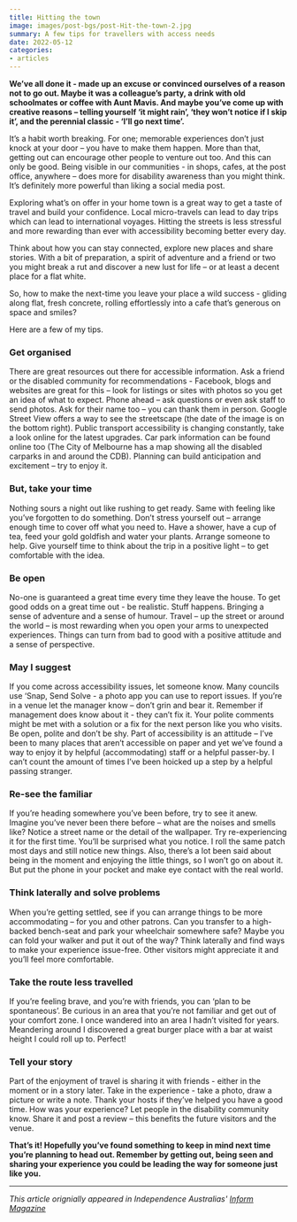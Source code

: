 ```yaml
---
title: Hitting the town
image: images/post-bgs/post-Hit-the-town-2.jpg
summary: A few tips for travellers with access needs
date: 2022-05-12
categories:
- articles
---
```


**We’ve all done it - made up an excuse or convinced ourselves of a reason not to go out. Maybe it was a colleague’s party, a drink with old schoolmates or coffee with Aunt Mavis. And maybe you’ve come up with creative reasons – telling yourself ‘it might rain’, ‘they won’t notice if I skip it’, and the perennial classic - ‘I’ll go next time’.**

It’s a habit worth breaking. For one; memorable experiences don’t just knock at your door – you have to make them happen. More than that, getting out can encourage other people to venture out too. And this can only be good.
Being visible in our communities - in shops, cafes, at the post office, anywhere – does more for disability awareness than you might think. It’s definitely more powerful than liking a social media post.

Exploring what’s on offer in your home town is a great way to get a taste of travel and build your confidence. Local micro-travels can lead to day trips which can lead to international voyages. Hitting the streets is less stressful and more rewarding than ever with accessibility becoming better every day.

Think about how you can stay connected, explore new places and share stories. With a bit of preparation, a spirit of adventure and a friend or two you might break a rut and discover a new lust for life – or at least a decent place for a flat white.

So, how to make the next-time you leave your place a wild success - gliding along flat, fresh concrete, rolling effortlessly into a cafe that’s generous on space and smiles?

Here are a few of my tips.

### Get organised
There are great resources out there for accessible information. Ask a friend or the disabled community for recommendations - Facebook, blogs and websites are great for this – look for listings or sites with photos so you get an idea of what to expect. Phone ahead – ask questions or even ask staff to send photos. Ask for their name too – you can thank them in person. Google Street View offers a way to see the streetscape (the date of the image is on the bottom right). Public transport accessibility is changing constantly, take a look online for the latest upgrades. Car park information can be found online too (The City of Melbourne has a map showing all the disabled carparks in and around the CDB). Planning can build anticipation and excitement – try to enjoy it.

### But, take your time
Nothing sours a night out like rushing to get ready. Same with feeling like you’ve forgotten to do something. Don’t stress yourself out – arrange enough time to cover off what you need to. Have a shower, have a cup of tea, feed your gold goldfish and water your plants. Arrange someone to help. Give yourself time to think about the trip in a positive light – to get comfortable with the idea.

### Be open
No-one is guaranteed a great time every time they leave the house. To get good odds on a great time out - be realistic. Stuff happens. Bringing a sense of adventure and a sense of humour. Travel – up the street or around the world – is most rewarding when you open your arms to unexpected experiences. Things can turn from bad to good with a positive attitude and a sense of perspective.

### May I suggest
If you come across accessibility issues, let someone know. Many councils use ‘Snap, Send Solve - a photo app you can use to report issues. If you’re in a venue let the manager know – don’t grin and bear it. Remember if management does know about it - they can’t fix it. Your polite comments might be met with a solution or a fix for the next person like you who visits. Be open, polite and don’t be shy.
Part of accessibility is an attitude – I’ve been to many places that aren’t accessible on paper and yet we’ve found a way to enjoy it by helpful (accommodating) staff or a helpful passer-by. I can’t count the amount of times I’ve been hoicked up a step by a helpful passing stranger.

### Re-see the familiar
If you’re heading somewhere you’ve been before, try to see it anew. Imagine you’ve never been there before – what are the noises and smells like? Notice a street name or the detail of the wallpaper. Try re-experiencing it for the first time. You’ll be surprised what you notice. I roll the same patch most days and still notice new things. Also, there’s a lot been said about being in the moment and enjoying the little things, so I won’t go on about it. But put the phone in your pocket and make eye contact with the real world.

### Think laterally and solve problems
When you’re getting settled, see if you can arrange things to be more accommodating – for you and other patrons. Can you transfer to a high-backed bench-seat and park your wheelchair somewhere safe? Maybe you can fold your walker and put it out of the way? Think laterally and find ways to make your experience issue-free. Other visitors might appreciate it and you’ll feel more comfortable.

### Take the route less travelled
If you’re feeling brave, and you’re with friends, you can ‘plan to be spontaneous’. Be curious in an area that you’re not familiar and get out of your comfort zone. I once wandered into an area I hadn’t visited for years. Meandering around I discovered a great burger place with a bar at waist height I could roll up to. Perfect!

### Tell your story
Part of the enjoyment of travel is sharing it with friends - either in the moment or in a story later. Take in the experience - take a photo, draw a picture or write a note. Thank your hosts if they’ve helped you have a good time. How was your experience? Let people in the disability community know. Share it and post a review – this benefits the future visitors and the venue.

**That’s it! Hopefully you’ve found something to keep in mind next time you’re planning to head out. Remember by getting out, being seen and sharing your experience you could be leading the way for someone just like you.**

---

*This article orignially appeared in Independence Australias' [Inform Magazine](https://www.independenceaustralia.com.au/inform/)*
